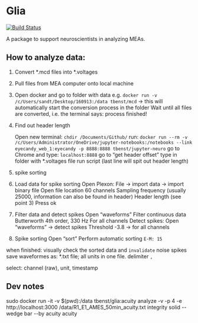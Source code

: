 # Glia
[![Build Status](https://travis-ci.org/tbenst/glia.svg?branch=master)](https://travis-ci.org/tbenst/glia)

A package to support neuroscientists in analyzing MEAs.


## How to analyze data:
1. Convert *.mcd files into *.voltages

  1. Pull files from MEA computer onto local machine

  2. Open docker and go to folder with data
e.g. `docker run -v /c/Users/sandt/Desktop/160913:/data tbenst/mcd`
-> this will automatically start the conversion process in the folder
Wait until all files are converted, i.e. the terminal says: process finished!

3. Find out header length

    Open new terminal:
    `chdir /Documents/Github/`
    run:
    `docker run --rm -v /c/Users/Administrator/OneDrive/jupyter-notebooks:/notebooks --link eyecandy_web_1:eyecandy -p 8888:8888 tbenst/jupyter-neuro`
    go to Chrome and type: `localhost:8888`
    go to “get header offset”
    type in folder with *.voltages file
    run script (last line will spit out header length)

2. spike sorting
  4. Load data for spike sorting
Open Plexon:
File -> import data -> import binary file
Open file location
    60 channels
Sampling frequency (usually 25000, information can also be found in header)
    Header length (see point 3)
    Press ok

  5. Filter data and detect spikes
Open “waveforms”
Filter continuous data
    Butterworth 4th order, 330 Hz
        For all channels
Detect spikes:
    Open “waveforms” -> detect spikes
        Threshold -3.8 -> for all channels

  6. Spike sorting
Open “sort”
Perform automatic sorting
    `E-M: 15`

 when finished: visually check the sorted data and `invalidate` noise spikes
  save waveformes as: *.txt file; all units in one file. delimiter `,`

  select: channel (raw), unit, timestamp


## Dev notes
sudo docker run -it -v $(pwd):/data tbenst/glia:acuity analyze -v -p 4 -e http://localhost:3000 /data/R1_E1_AMES_50min_acuity.txt integrity solid --wedge bar --by acuity acuity
